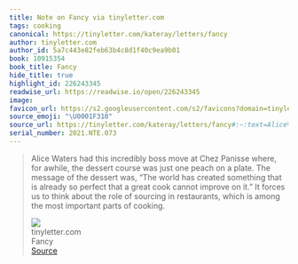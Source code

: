 ```yaml
---
title: Note on Fancy via tinyletter.com
tags: cooking
canonical: https://tinyletter.com/kateray/letters/fancy
author: tinyletter.com
author_id: 5a7c443e82feb63b4c8d1f40c9ea9b01
book: 10915354
book_title: Fancy
hide_title: true
highlight_id: 226243345
readwise_url: https://readwise.io/open/226243345
image:
favicon_url: https://s2.googleusercontent.com/s2/favicons?domain=tinyletter.com
source_emoji: "\U0001F310"
source_url: https://tinyletter.com/kateray/letters/fancy#:~:text=Alice%20Waters%20had,parts%20of%20cooking.
serial_number: 2021.NTE.073
---
```

> Alice Waters had this incredibly boss move at Chez Panisse where, for awhile, the dessert course was just one peach on a plate. The message of the dessert was, “The world has created something that is already so perfect that a great cook cannot improve on it.” It forces us to think about the role of sourcing in restaurants, which is among the most important parts of cooking.
> <div class="quoteback-footer"><div class="quoteback-avatar"><img class="mini-favicon" src="https://s2.googleusercontent.com/s2/favicons?domain=tinyletter.com"></div><div class="quoteback-metadata"><div class="metadata-inner"><span style="display:none">FROM:</span><div aria-label="tinyletter.com" class="quoteback-author"> tinyletter.com</div><div aria-label="Fancy" class="quoteback-title"> Fancy</div></div></div><div class="quoteback-backlink"><a target="_blank" aria-label="go to the full text of this quotation" rel="noopener" href="https://tinyletter.com/kateray/letters/fancy#:~:text=Alice%20Waters%20had,parts%20of%20cooking." class="quoteback-arrow"> Source</a></div></div>